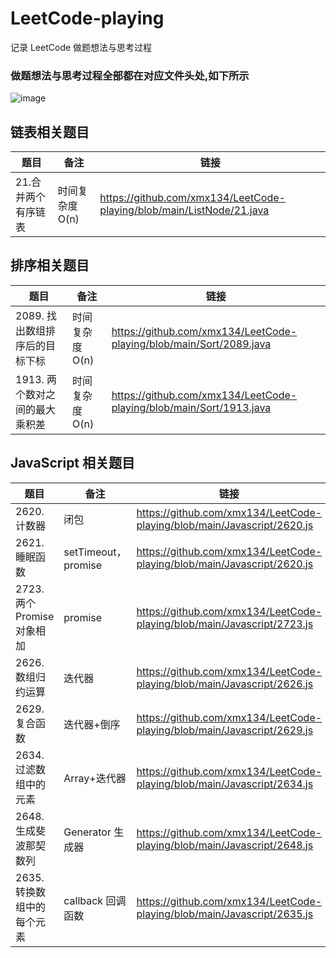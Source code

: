 # LeetCode-playing

记录 LeetCode 做题想法与思考过程

### 做题想法与思考过程全部都在对应文件头处,如下所示

![image](https://user-images.githubusercontent.com/33774589/143734514-adfea7e4-8bb7-47bd-a855-9d433917d34d.png)

## 链表相关题目

| 题目                | 备注            | 链接                                                                  |
| ------------------- | --------------- | --------------------------------------------------------------------- |
| 21.合并两个有序链表 | 时间复杂度 O(n) | https://github.com/xmx134/LeetCode-playing/blob/main/ListNode/21.java |

## 排序相关题目

| 题目                           | 备注            | 链接                                                                |
| ------------------------------ | --------------- | ------------------------------------------------------------------- |
| 2089. 找出数组排序后的目标下标 | 时间复杂度 O(n) | https://github.com/xmx134/LeetCode-playing/blob/main/Sort/2089.java |
| 1913. 两个数对之间的最大乘积差 | 时间复杂度 O(n) | https://github.com/xmx134/LeetCode-playing/blob/main/Sort/1913.java |

## JavaScript 相关题目

| 题目                        | 备注                | 链接                                                                    |
| --------------------------- | ------------------- | ----------------------------------------------------------------------- |
| 2620. 计数器                | 闭包                | https://github.com/xmx134/LeetCode-playing/blob/main/Javascript/2620.js |
| 2621. 睡眠函数              | setTimeout，promise | https://github.com/xmx134/LeetCode-playing/blob/main/Javascript/2620.js |
| 2723. 两个 Promise 对象相加 | promise             | https://github.com/xmx134/LeetCode-playing/blob/main/Javascript/2723.js |
| 2626. 数组归约运算          | 迭代器              | https://github.com/xmx134/LeetCode-playing/blob/main/Javascript/2626.js |
| 2629. 复合函数              | 迭代器+倒序         | https://github.com/xmx134/LeetCode-playing/blob/main/Javascript/2629.js |
| 2634. 过滤数组中的元素      | Array+迭代器        | https://github.com/xmx134/LeetCode-playing/blob/main/Javascript/2634.js |
| 2648. 生成斐波那契数列      | Generator 生成器    | https://github.com/xmx134/LeetCode-playing/blob/main/Javascript/2648.js |
| 2635. 转换数组中的每个元素  | callback 回调函数   | https://github.com/xmx134/LeetCode-playing/blob/main/Javascript/2635.js |
